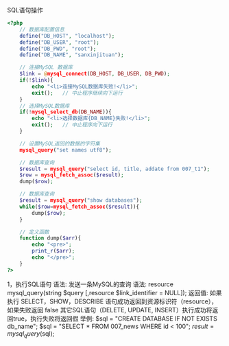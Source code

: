 SQL语句操作

```php
<?php
    // 数据库配置信息
    define("DB_HOST", "localhost");
    define("DB_USER", "root");
    define("DB_PWD", "root");
    define("DB_NAME", "sanxinjituan");

    // 连接MySQL 数据库
    $link = @mysql_connect(DB_HOST, DB_USER, DB_PWD);
    if(!$link){
        echo "<li>连接MySQL数据库失败!</li>";
        exit();   // 中止程序继续向下运行
    }
    // 选择MySQL数据库
    if(!mysql_select_db(DB_NAME)){
        echo "<li>选择数据库{DB_NAME}失败!</li>";
        exit();   // 中止程序向下运行
    }

    // 设置MySQL返回的数据的字符集
    mysql_query("set names utf8"); 

    // 数据库查询
    $result = mysql_query("select id, title, addate from 007_t1");
    $row = mysql_fetch_assoc($result);
    dump($row);

    // 数据库查询
    $result = mysql_query("show databases");
    while($row=mysql_fetch_assoc($result)){
        dump($row);
    }

    // 定义函数
    function dump($arr){
        echo "<pre>";
        print_r($arr);
        echo "</pre>";
    }
?>
```

1，执行SQL语句
    语法: 发送一条MySQL的查询
    语法: resource mysql_query(string $query [,resource $link_identifier = NULL]);
    返回值:
        如果执行 SELECT，SHOW，DESCRIBE 语句成功返回到资源标识符（resource），如果失败返回 false
        其它SQL语句（DELETE, UPDATE, INSERT）执行成功将返回true，执行失败将返回假
    举例:
        $sql = "CREATE DATABASE IF NOT EXISTS db_name";
        $sql = "SELECT * FROM 007_news WHERE id < 100";
        $result = mysql_query($sql);

            
            
            
            
        
        
    
    
    
    
    
    
    
    
    
    
    
    
    
    
    
    
    
